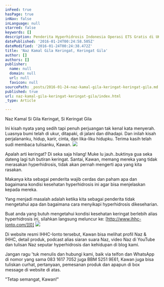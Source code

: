 ```yaml
---
inFeed: true
hasPage: true
inNav: false
inLanguage: null
starred: false
keywords: []
description: Penderita Hyperhidrosis Indonesia Operasi ETS Gratis di UK
datePublished: '2016-01-24T00:24:58.505Z'
dateModified: '2016-01-24T00:24:38.472Z'
title: 'Naz Kamal Gila Keringat, Keringat Gila'
author: []
authors: []
publisher:
  name: null
  domain: null
  url: null
  favicon: null
sourcePath: _posts/2016-01-24-naz-kamal-gila-keringat-keringat-gila.md
published: true
url: naz-kamal-gila-keringat-keringat-gila/index.html
_type: Article

---
```

Naz Kamal Si Gila Keringat, Si Keringat Gila

Ini kisah nyata yang sedih tapi penuh perjuangan tak kenal kata menyerah. Luasnya bumi telah di ukur, ditapaki, di jalani dan dihadapi. Dan inilah kisah perjalananku, hidup, karir, cinta, dan lika-liku hidupku. Terima kasih telah sudi membaca tulisanku, Kawan. ![](https://the-grid-user-content.s3-us-west-2.amazonaws.com/51a38219-cfe5-4e2a-b10c-3ffa13e408b9.jpg)

Apalah arti keringat? Di seka saja hilang! Muke lu jauh..buktinya gua seka dateng lagi tuh butiran keringat. Santai, Kawan, memang mereka yang tidak merasakan hyperhidrosis, tidak akan pernah mengerti apa yang kita rasakan. 

Makanya kita sebagai penderita wajib cerdas dan paham apa dan bagaimana kondisi kesehatan hyperhidrosis ini agar bisa menjelaskan kepada mereka. 

Yang menjadi masalah adalah ketika kita sebagai penderita tidak mengetahui apa dan bagaimana cara menyikapi hyperhidrosis dikeseharian. 

Buat anda yang butuh mengetahui kondisi kesehatan keringat berlebih alias hyperhidrosis ini, silahkan langsung meluncur ke: [http://www.ihhc-ionto.com/][0]
![](https://the-grid-user-content.s3-us-west-2.amazonaws.com/83f7392b-5e21-4759-a742-04d6171b614d.jpg)

Di website resmi IHHC-Ionto tersebut, Kawan bisa melihat profil Naz & IHHC, detail produk, podcast alias siaran suara Naz, video Naz di YouTube dan tulisan Naz seputar hyperhidrosis dan kehidupan di blog kami. 

Jangan ragu 'tuk menulis dan hubungi kami, baik via telfon dan WhatsApp di nomor yang sama 083 1617 7052 juga BBM 5251 9E61, Kawan juga bisa tuliskan curhat, pertanyaan, pemesanan produk dan apapun di box message di website di atas.

"Tetap semangat, Kawan!"

[0]: http://www.ihhc-ionto.com/